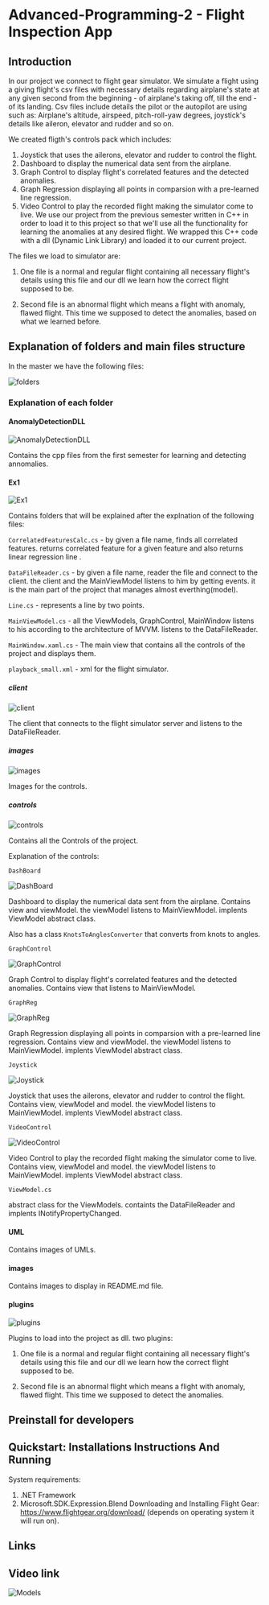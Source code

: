 # Advanced-Programming-2 - Flight Inspection App

## Introduction

In our project we connect to flight gear simulator.
We simulate a flight using a giving flight's csv files with necessary details regarding airplane's state
at any given second from the beginning - of airplane's taking off, till the end - of its landing.
Csv files include details the pilot or the autopilot are using such as:
Airplane's altitude, airspeed, pitch-roll-yaw degrees, joystick's details like aileron, elevator and rudder and so on.

We created fligth's controls pack which includes: 
1. Joystick that uses the ailerons, elevator and rudder to control the flight.
2. Dashboard to display the numerical data sent from the airplane.
3. Graph Control to display flight's correlated features and the detected anomalies.
4. Graph Regression displaying all points in comparsion with a pre-learned line regression. 
5. Video Control to play the recorded flight making the simulator come to live.
We use our project from the previous semester written in C++ in order to load it to this project so that we'll use
all the functionality for learning the anomalies at any desired flight. We wrapped this C++ code with a dll (Dynamic Link Library) 
and loaded it to our current project.

The files we load to simulator are:

1. One file is a normal and regular flight containing all necessary flight's details using this file and our dll we learn how the correct flight supposed to be.

2. Second file is an abnormal flight which means a flight with anomaly, flawed flight. This time we supposed to detect the anomalies, based on what we learned before.

## Explanation of folders and main files structure
In the master we have the following files:

![folders](https://raw.githubusercontent.com/DanielKnafel/Advanced-Programming-2/master/images/folders.png)

### Explanation of each folder
#### AnomalyDetectionDLL

![AnomalyDetectionDLL](https://raw.githubusercontent.com/DanielKnafel/Advanced-Programming-2/master/images/anommalyDetectionDLL.png)

Contains the cpp files from the first semester for learning and detecting annomalies.
#### Ex1

![Ex1](https://raw.githubusercontent.com/DanielKnafel/Advanced-Programming-2/master/images/Ex1.png)

Contains folders that will be explained after the explnation of the following files:

`CorrelatedFeaturesCalc.cs` - by given a file name, finds all correlated features. returns correlated feature for a given feature and also returns linear regression line
. 

`DataFileReader.cs` - by given a file name, reader the file and connect to the client. the client and the MainViewModel listens to him by getting events. 
it is the main part of the project that manages almost everthing(model).

`Line.cs` - represents a line by two points.

`MainViewModel.cs` - all the ViewModels, GraphControl, MainWindow listens to his according to the architecture of MVVM. listens to the DataFileReader. 

`MainWindow.xaml.cs` - The main view that contains all the controls of the project and displays them.

`playback_small.xml` - xml for the flight simulator.

##### client

![client](https://raw.githubusercontent.com/DanielKnafel/Advanced-Programming-2/master/images/client.png)

The client that connects to the flight simulator server and listens to the DataFileReader.

##### images

![images](https://raw.githubusercontent.com/DanielKnafel/Advanced-Programming-2/master/images/images.png)

Images for the controls.

##### controls

![controls](https://raw.githubusercontent.com/DanielKnafel/Advanced-Programming-2/master/images/controls.png)

Contains all the Controls of the project.

Explanation of the controls:

`DashBoard`

![DashBoard](https://raw.githubusercontent.com/DanielKnafel/Advanced-Programming-2/master/images/controls/dashboard.png)

Dashboard to display the numerical data sent from the airplane. Contains view and viewModel. the viewModel listens to MainViewModel. implents ViewModel abstract class.

Also has a class `KnotsToAnglesConverter` that converts from knots to angles. 

`GraphControl`

![GraphControl](https://raw.githubusercontent.com/DanielKnafel/Advanced-Programming-2/master/images/controls/graphcontrol.png)

Graph Control to display flight's correlated features and the detected anomalies. Contains view that listens to MainViewModel.

`GraphReg`

![GraphReg](https://raw.githubusercontent.com/DanielKnafel/Advanced-Programming-2/master/images/controls/graphreg.png)

Graph Regression displaying all points in comparsion with a pre-learned line regression. Contains view and viewModel. the viewModel listens to MainViewModel. implents ViewModel abstract class.


`Joystick`

![Joystick](https://raw.githubusercontent.com/DanielKnafel/Advanced-Programming-2/master/images/controls/joystik.png)

Joystick that uses the ailerons, elevator and rudder to control the flight. Contains view, viewModel and model. the viewModel listens to MainViewModel. implents ViewModel abstract class.


`VideoControl`

![VideoControl](https://raw.githubusercontent.com/DanielKnafel/Advanced-Programming-2/master/images/controls/videocontrol.png)

Video Control to play the recorded flight making the simulator come to live. Contains view, viewModel and model. the viewModel listens to MainViewModel. implents ViewModel abstract class.

`ViewModel.cs` 

abstract class for the ViewModels. containts the DataFileReader and implents INotifyPropertyChanged.
#### UML

Contains images of UMLs.

#### images
Contains images to display in README.md file.

#### plugins

![plugins](https://raw.githubusercontent.com/DanielKnafel/Advanced-Programming-2/master/images/plugins.png)

Plugins to load into the project as dll. two plugins:

1. One file is a normal and regular flight containing all necessary flight's details using this file and our dll we learn how the correct flight supposed to be.

2. Second file is an abnormal flight which means a flight with anomaly, flawed flight. This time we supposed to detect the anomalies.

## Preinstall for developers

## Quickstart: Installations Instructions And Running
System requirements: 
1) .NET Framework
2) Microsoft.SDK.Expression.Blend
Downloading and Installing Flight Gear: https://www.flightgear.org/download/
(depends on operating system it will run on).

## Links

## Video link

![Models](https://raw.githubusercontent.com/DanielKnafel/Advanced-Programming-2/master/UML/Models.png)
